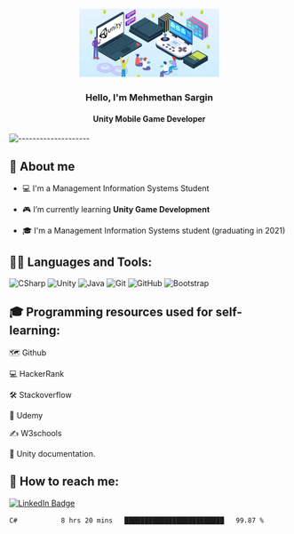 <h3 align="center"><img width="50%" src="https://raw.githubusercontent.com/MehmethanSargin/MehmethanSargin/main/Images/indir.png"></h3>

<h3 align="center">Hello, I'm Mehmethan Sargin</h3>
<h4 align="center">Unity Mobile Game Developer</h3>

![--------------------](https://raw.githubusercontent.com/andreasbm/readme/master/assets/lines/rainbow.png)


## 📖 About me

- :computer: I'm a Management Information Systems Student

- :video_game: I’m currently learning **Unity Game Development**

- 🎓 I'm a Management Information Systems student (graduating in 2021)



## 👨‍💻 Languages and Tools:
![CSharp](https://img.shields.io/badge/-C%20Sharp-239120?logo=C-sharp&style=flat-square)
![Unity](http://img.shields.io/badge/-Unity-3776AB?style=flat-square&logo=unity&logoColor=ffffff)
![Java](https://img.shields.io/badge/-Java-4479A1?logo=Java&style=flat&logoColor=ffffff)
![Git](https://img.shields.io/badge/-Git-%23F05032?style=flat-square&logo=git&logoColor=%23ffffff)
![GitHub](https://img.shields.io/badge/-GitHub-181717?style=flat-square&logo=github)
![Bootstrap](https://img.shields.io/badge/-Bootstrap-5C2D91?logo=Bootstrap&style=flat-square)

## :mortar_board: **Programming resources used for self-learning:**

:world_map: Github

:computer: HackerRank

:hammer_and_wrench: Stackoverflow

:school: Udemy

:writing_hand: W3schools

:page_with_curl: Unity documentation.

##  :link: **How to reach me:**

[![LinkedIn Badge](https://img.shields.io/badge/LinkedIn-0077B5?style=for-the-badge&logo=linkedin&logoColor=white)](https://www.linkedin.com/in/mehmethansargin/)

<!--START_SECTION:waka-->
```text
C#           8 hrs 20 mins   █████████████████████████   99.87 % 
```
<!--END_SECTION:waka-->





